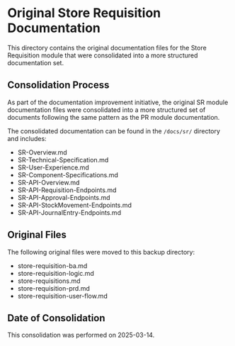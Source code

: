 # Original Store Requisition Documentation

This directory contains the original documentation files for the Store Requisition module that were consolidated into a more structured documentation set.

## Consolidation Process

As part of the documentation improvement initiative, the original SR module documentation files were consolidated into a more structured set of documents following the same pattern as the PR module documentation.

The consolidated documentation can be found in the `/docs/sr/` directory and includes:

- SR-Overview.md
- SR-Technical-Specification.md
- SR-User-Experience.md
- SR-Component-Specifications.md
- SR-API-Overview.md
- SR-API-Requisition-Endpoints.md
- SR-API-Approval-Endpoints.md
- SR-API-StockMovement-Endpoints.md
- SR-API-JournalEntry-Endpoints.md

## Original Files

The following original files were moved to this backup directory:

- store-requisition-ba.md
- store-requisition-logic.md
- store-requisitions.md
- store-requisition-prd.md
- store-requisition-user-flow.md

## Date of Consolidation

This consolidation was performed on 2025-03-14.
